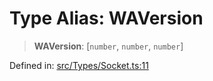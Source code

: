 # Type Alias: WAVersion

> **WAVersion**: \[`number`, `number`, `number`\]

Defined in: [src/Types/Socket.ts:11](https://github.com/Fokusdotid/bail/blob/8b525f9ebcc20cb9acd0f880b6ad58976e38b117/src/Types/Socket.ts#L11)

